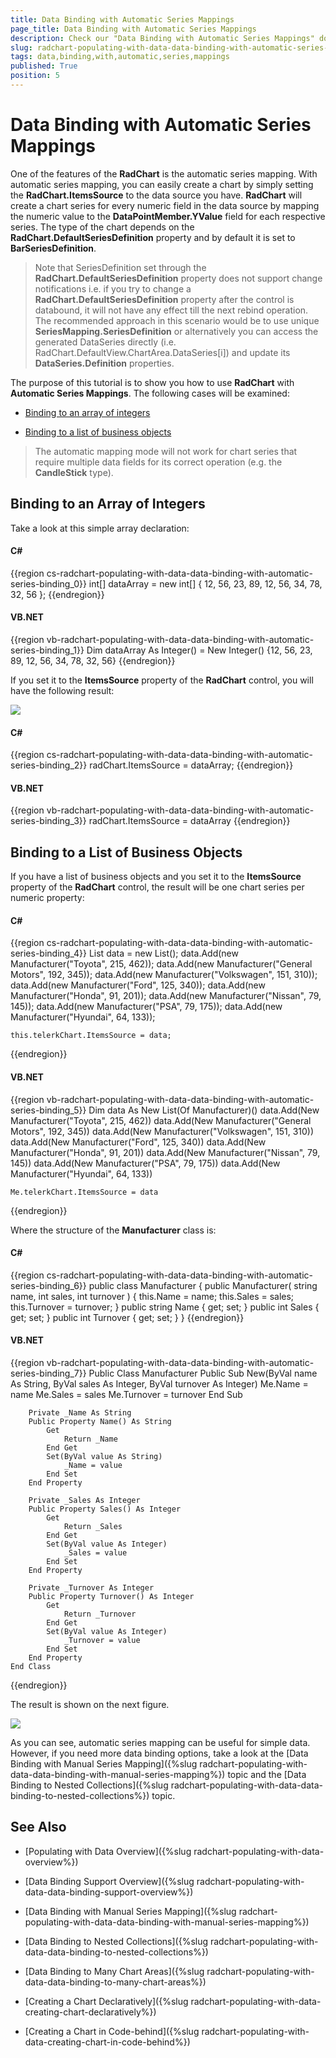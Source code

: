```yaml
---
title: Data Binding with Automatic Series Mappings
page_title: Data Binding with Automatic Series Mappings
description: Check our "Data Binding with Automatic Series Mappings" documentation article for the RadChart WPF control.
slug: radchart-populating-with-data-data-binding-with-automatic-series-binding
tags: data,binding,with,automatic,series,mappings
published: True
position: 5
---
```


# Data Binding with Automatic Series Mappings



One of the features of the __RadChart__ is the automatic series mapping. With automatic series mapping, you can easily create a chart by simply setting the __RadChart.ItemsSource__ to the data source you have. __RadChart__ will create a chart series for every numeric field in the data source by mapping the numeric value to the __DataPointMember.YValue__ field for each respective series. The type of the chart depends on the __RadChart.DefaultSeriesDefinition__ property and by default it is set to __BarSeriesDefinition__.

>Note that SeriesDefinition set through the __RadChart.DefaultSeriesDefinition__ property does not support change notifications i.e. if you try to change a __RadChart.DefaultSeriesDefinition__ property after the control is databound, it will not have any effect till the next rebind operation. The recommended approach in this scenario would be to use unique __SeriesMapping.SeriesDefinition__ or alternatively you can access the generated DataSeries directly (i.e. RadChart.DefaultView.ChartArea.DataSeries[i]) and update its __DataSeries.Definition__ properties.

The purpose of this tutorial is to show you how to use __RadChart__ with __Automatic Series Mappings__. The following cases will be examined:

* [Binding to an array of integers](#Binding_to_an_Array_of_Integers)

* [Binding to a list of business objects](#Binding_to_a_List_of_Business_Objects)

>The automatic mapping mode will not work for chart series that require multiple data fields for its correct operation (e.g. the __CandleStick__ type).

## Binding to an Array of Integers

Take a look at this simple array declaration:

#### __C#__

{{region cs-radchart-populating-with-data-data-binding-with-automatic-series-binding_0}}
	int[] dataArray = new int[] { 12, 56, 23, 89, 12, 56, 34, 78, 32, 56 };
{{endregion}}



#### __VB.NET__

{{region vb-radchart-populating-with-data-data-binding-with-automatic-series-binding_1}}
	Dim dataArray As Integer() = New Integer() {12, 56, 23, 89, 12, 56, 34, 78, 32, 56}
{{endregion}}



If you set it to the __ItemsSource__ property of the __RadChart__ control, you will have the following result:

![](images/RadChart_PopulatingWithData_AutomaticSeriesMapping_01.png)

#### __C#__

{{region cs-radchart-populating-with-data-data-binding-with-automatic-series-binding_2}}
	radChart.ItemsSource = dataArray;
{{endregion}}



#### __VB.NET__

{{region vb-radchart-populating-with-data-data-binding-with-automatic-series-binding_3}}
	radChart.ItemsSource = dataArray
{{endregion}}



## Binding to a List of Business Objects

If you have a list of business objects and you set it to the __ItemsSource__ property of the __RadChart__ control, the result will be one chart series per numeric property:

#### __C#__

{{region cs-radchart-populating-with-data-data-binding-with-automatic-series-binding_4}}
	List<Manufacturer> data = new List<Manufacturer>();
	data.Add(new Manufacturer("Toyota", 215, 462));
	data.Add(new Manufacturer("General Motors", 192, 345));
	data.Add(new Manufacturer("Volkswagen", 151, 310));
	data.Add(new Manufacturer("Ford", 125, 340));
	data.Add(new Manufacturer("Honda", 91, 201));
	data.Add(new Manufacturer("Nissan", 79, 145));
	data.Add(new Manufacturer("PSA", 79, 175));
	data.Add(new Manufacturer("Hyundai", 64, 133));
	
	this.telerkChart.ItemsSource = data;
{{endregion}}



#### __VB.NET__

{{region vb-radchart-populating-with-data-data-binding-with-automatic-series-binding_5}}
	Dim data As New List(Of Manufacturer)()
	data.Add(New Manufacturer("Toyota", 215, 462))
	data.Add(New Manufacturer("General Motors", 192, 345))
	data.Add(New Manufacturer("Volkswagen", 151, 310))
	data.Add(New Manufacturer("Ford", 125, 340))
	data.Add(New Manufacturer("Honda", 91, 201))
	data.Add(New Manufacturer("Nissan", 79, 145))
	data.Add(New Manufacturer("PSA", 79, 175))
	data.Add(New Manufacturer("Hyundai", 64, 133))
	
	Me.telerkChart.ItemsSource = data
{{endregion}}



Where the structure of the __Manufacturer__ class is:

#### __C#__

{{region cs-radchart-populating-with-data-data-binding-with-automatic-series-binding_6}}
	public class Manufacturer
	{
	    public Manufacturer( string name, int sales, int turnover )
	    {
	        this.Name = name;
	        this.Sales = sales;
	        this.Turnover = turnover;
	    }
	    public string Name
	    {
	        get;
	        set;
	    }
	    public int Sales
	    {
	        get;
	        set;
	    }
	    public int Turnover
	    {
	        get;
	        set;
	    }
	}
{{endregion}}



#### __VB.NET__

{{region vb-radchart-populating-with-data-data-binding-with-automatic-series-binding_7}}
	Public Class Manufacturer
	    Public Sub New(ByVal name As String, ByVal sales As Integer, ByVal turnover As Integer)
	        Me.Name = name
	        Me.Sales = sales
	        Me.Turnover = turnover
	    End Sub
	
	    Private _Name As String
	    Public Property Name() As String
	        Get
	            Return _Name
	        End Get
	        Set(ByVal value As String)
	            _Name = value
	        End Set
	    End Property
	
	    Private _Sales As Integer
	    Public Property Sales() As Integer
	        Get
	            Return _Sales
	        End Get
	        Set(ByVal value As Integer)
	            _Sales = value
	        End Set
	    End Property
	
	    Private _Turnover As Integer
	    Public Property Turnover() As Integer
	        Get
	            Return _Turnover
	        End Get
	        Set(ByVal value As Integer)
	            _Turnover = value
	        End Set
	    End Property
	End Class
{{endregion}}



The result is shown on the next figure.

![](images/RadChart_PopulatingWithData_AutomaticSeriesMapping_02.png)

As you can see, automatic series mapping can be useful for simple data. However, if you need more data binding options, take a look at the [Data Binding with Manual Series Mapping]({%slug radchart-populating-with-data-data-binding-with-manual-series-mapping%}) topic and the [Data Binding to Nested Collections]({%slug radchart-populating-with-data-data-binding-to-nested-collections%}) topic.

## See Also

 * [Populating with Data Overview]({%slug radchart-populating-with-data-overview%})

 * [Data Binding Support Overview]({%slug radchart-populating-with-data-data-binding-support-overview%})

 * [Data Binding with Manual Series Mapping]({%slug radchart-populating-with-data-data-binding-with-manual-series-mapping%})

 * [Data Binding to Nested Collections]({%slug radchart-populating-with-data-data-binding-to-nested-collections%})

 * [Data Binding to Many Chart Areas]({%slug radchart-populating-with-data-data-binding-to-many-chart-areas%})

 * [Creating a Chart Declaratively]({%slug radchart-populating-with-data-creating-chart-declaratively%})

 * [Creating a Chart in Code-behind]({%slug radchart-populating-with-data-creating-chart-in-code-behind%})
